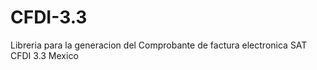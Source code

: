# CFDI-3.3
Libreria para la generacion del Comprobante de factura electronica SAT CFDI 3.3 Mexico



